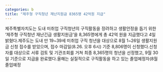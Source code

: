 ```yaml
---
categories: b
title: "제주형 구직청년 재난지원금 8365명 42억원 지급"
---
```

제주특별자치도는 도내 미취업 구직청년의 구직활동을 장려하고 생활안정을 돕기 위한 ‘제주형 구직청년 재난긴급 생활지원금’을 8,365명에게 총 42억 원을 지급했다고 4일 밝혔다.제주도는 도내 만 19~39세 미취업 구직 청년을 대상으로 8월 1~26일 생활지원금 신청 접수를 받았으며, 접수 마감일(8.26. 오후 6시) 기준 8,806명이 신청했다.신청자를 대상으로 서류 검토 및 기관조회를 거쳐 최종 8,365명의 청년을 선정했고, 9월 30일 기준으로 지급을 완료했다.올해는 실질적으로 구직활동을 하고 있는 졸업예정자(8월 졸업예정